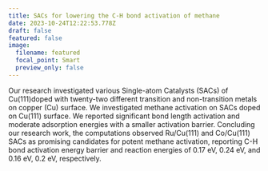 ```yaml
---
title: SACs for lowering the C-H bond activation of methane
date: 2023-10-24T12:22:53.778Z
draft: false
featured: false
image:
  filename: featured
  focal_point: Smart
  preview_only: false
---
```

Our research investigated various Single-atom Catalysts (SACs) of Cu(111)doped with twenty-two different transition and non-transition metals on copper (Cu) surface. We investigated methane activation on SACs doped on Cu(111) surface. We reported significant bond length activation and moderate adsorption energies with a smaller activation barrier. Concluding our research work, the computations observed Ru/Cu(111) and Co/Cu(111) SACs as promising candidates for potent methane activation, reporting C-H bond activation energy barrier and reaction energies of 0.17 eV, 0.24 eV, and 0.16 eV, 0.2 eV, respectively.
